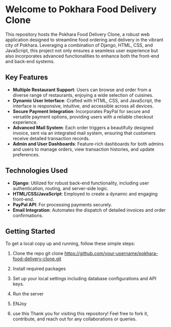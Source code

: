 # Welcome to Pokhara Food Delivery Clone

This repository hosts the Pokhara Food Delivery Clone, a robust web application designed to streamline food ordering and delivery in the vibrant city of Pokhara. Leveraging a combination of Django, HTML, CSS, and JavaScript, this project not only ensures a seamless user experience but also incorporates advanced functionalities to enhance both the front-end and back-end systems.

## Key Features

- **Multiple Restaurant Support**: Users can browse and order from a diverse range of restaurants, enjoying a wide selection of cuisines.
- **Dynamic User Interface**: Crafted with HTML, CSS, and JavaScript, the interface is responsive, intuitive, and accessible across all devices.
- **Secure Payment Integration**: Incorporates PayPal for secure and versatile payment options, providing users with a reliable checkout experience.
- **Advanced Mail System**: Each order triggers a beautifully designed invoice, sent via an integrated mail system, ensuring that customers receive detailed transaction records.
- **Admin and User Dashboards**: Feature-rich dashboards for both admins and users to manage orders, view transaction histories, and update preferences.

## Technologies Used

- **Django**: Utilized for robust back-end functionality, including user authentication, routing, and server-side logic.
- **HTML/CSS/JavaScript**: Employed to create a dynamic and engaging front-end.
- **PayPal API**: For processing payments securely.
- **Email Integration**: Automates the dispatch of detailed invoices and order confirmations.

## Getting Started

To get a local copy up and running, follow these simple steps:
1. Clone the repo
git clone https://github.com/your-username/pokhara-food-delivery-clone.git

2. Install required packages
3. Set up your local settings including database configurations and API keys.
4. Run the server
5. ENJoy
6. use this 
Thank you for visiting this repository! Feel free to fork it, contribute, and reach out for any collaborations or queries.
